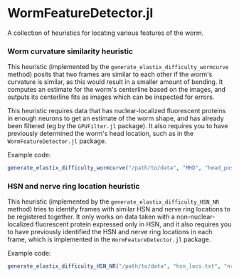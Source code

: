 # WormFeatureDetector.jl
A collection of heuristics for locating various features of the worm.
### Worm curvature similarity heuristic
This heuristic (implemented by the `generate_elastix_difficulty_wormcurve` method) posits that two frames are similar to each other if the worm's curvature is similar, as this would result in a smaller amount of bending. It computes an estimate for the worm's centerline based on the images, and outputs its centerline fits as images which can be inspected for errors.

This heuristic requires data that has nuclear-localized fluorescent proteins in enough neurons to get an estimate of the worm shape, and has already been filtered (eg by the `GPUFilter.jl` package). It also requires you to have previously determined the worm's head location, such as in the `WormFeatureDetector.jl` package.

Example code:

```julia
generate_elastix_difficulty_wormcurve("/path/to/data", "MHD", "head_pos.txt", "img_prefix", 2, 1:100, "elastix_difficulty.txt", "worm_curves")
```

### HSN and nerve ring location heuristic
This heuristic (implemented by the `generate_elastix_difficulty_HSN_NR` method) tries to identify frames with similar HSN and nerve ring locations to be registered together. It only works on data taken with a non-nuclear-localized fluorescent protein expressed only in HSN, and it also requires you to have previously identified the HSN and nerve ring locations in each frame, which is implemented in the `WormFeatureDetector.jl` package.

Example code:

```julia
generate_elastix_difficulty_HSN_NR("/path/to/data", "hsn_locs.txt", "nr_locs.txt", 1:100, "elastix_difficulty.txt")
```